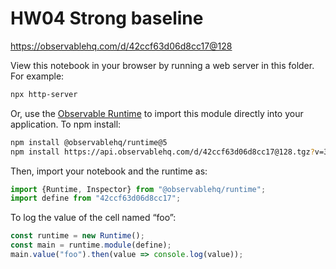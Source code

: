 # HW04 Strong baseline

https://observablehq.com/d/42ccf63d06d8cc17@128

View this notebook in your browser by running a web server in this folder. For
example:

~~~sh
npx http-server
~~~

Or, use the [Observable Runtime](https://github.com/observablehq/runtime) to
import this module directly into your application. To npm install:

~~~sh
npm install @observablehq/runtime@5
npm install https://api.observablehq.com/d/42ccf63d06d8cc17@128.tgz?v=3
~~~

Then, import your notebook and the runtime as:

~~~js
import {Runtime, Inspector} from "@observablehq/runtime";
import define from "42ccf63d06d8cc17";
~~~

To log the value of the cell named “foo”:

~~~js
const runtime = new Runtime();
const main = runtime.module(define);
main.value("foo").then(value => console.log(value));
~~~
